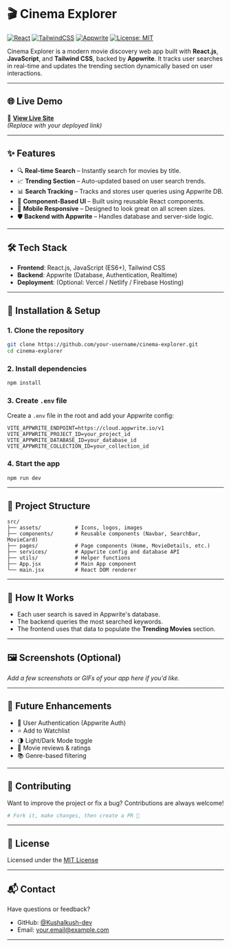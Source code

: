 
# 🎬 Cinema Explorer

[![React](https://img.shields.io/badge/React-v18+-blue?logo=react)](https://reactjs.org/)
[![TailwindCSS](https://img.shields.io/badge/TailwindCSS-v3-blue?logo=tailwindcss)](https://tailwindcss.com/)
[![Appwrite](https://img.shields.io/badge/Appwrite-Backend-red?logo=appwrite)](https://appwrite.io/)
[![License: MIT](https://img.shields.io/badge/License-MIT-yellow.svg)](LICENSE)

Cinema Explorer is a modern movie discovery web app built with **React.js**, **JavaScript**, and **Tailwind CSS**, backed by **Appwrite**. It tracks user searches in real-time and updates the trending section dynamically based on user interactions.

---

## 🌐 Live Demo

🚀 [**View Live Site**](https://your-live-site-url.com)  
_(Replace with your deployed link)_

---

## ✨ Features

- 🔍 **Real-time Search** – Instantly search for movies by title.
- 📈 **Trending Section** – Auto-updated based on user search trends.
- 📊 **Search Tracking** – Tracks and stores user queries using Appwrite DB.
- 🧱 **Component-Based UI** – Built using reusable React components.
- 📱 **Mobile Responsive** – Designed to look great on all screen sizes.
- 🛡️ **Backend with Appwrite** – Handles database and server-side logic.

---

## 🛠️ Tech Stack

- **Frontend**: React.js, JavaScript (ES6+), Tailwind CSS
- **Backend**: Appwrite (Database, Authentication, Realtime)
- **Deployment**: (Optional: Vercel / Netlify / Firebase Hosting)

---

## 🧰 Installation & Setup

### 1. Clone the repository
```bash
git clone https://github.com/your-username/cinema-explorer.git
cd cinema-explorer
```

### 2. Install dependencies
```bash
npm install
```

### 3. Create `.env` file
Create a `.env` file in the root and add your Appwrite config:

```env
VITE_APPWRITE_ENDPOINT=https://cloud.appwrite.io/v1
VITE_APPWRITE_PROJECT_ID=your_project_id
VITE_APPWRITE_DATABASE_ID=your_database_id
VITE_APPWRITE_COLLECTION_ID=your_collection_id
```

### 4. Start the app
```bash
npm run dev
```

---

## 📁 Project Structure

```
src/
├── assets/           # Icons, logos, images
├── components/       # Reusable components (Navbar, SearchBar, MovieCard)
├── pages/            # Page components (Home, MovieDetails, etc.)
├── services/         # Appwrite config and database API
├── utils/            # Helper functions
├── App.jsx           # Main App component
└── main.jsx          # React DOM renderer
```

---

## 🧠 How It Works

- Each user search is saved in Appwrite's database.
- The backend queries the most searched keywords.
- The frontend uses that data to populate the **Trending Movies** section.

---

## 🖼️ Screenshots (Optional)

_Add a few screenshots or GIFs of your app here if you'd like._

---

## 🧱 Future Enhancements

- 🔐 User Authentication (Appwrite Auth)
- ⭐ Add to Watchlist
- 🌗 Light/Dark Mode toggle
- 💬 Movie reviews & ratings
- 📚 Genre-based filtering

---

## 🤝 Contributing

Want to improve the project or fix a bug? Contributions are always welcome!

```bash
# Fork it, make changes, then create a PR 🚀
```

---

## 📄 License

Licensed under the [MIT License](LICENSE)

---

## 📬 Contact

Have questions or feedback?

- GitHub: [@Kushalkush-dev](https://github.com/Kushalkush-dev/)
- Email: your.email@example.com

---
